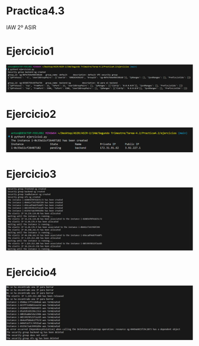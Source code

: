 # Practica4.3
IAW 2º ASIR
# Ejercicio1
![](capturas/ejercicio1py.png)
# Ejercicio2
![](capturas/ejercicio2py.png)
# Ejercicio3
![](capturas/ejercicio3py.png)
# Ejercicio4
![](capturas/ejercicio4py.png)
